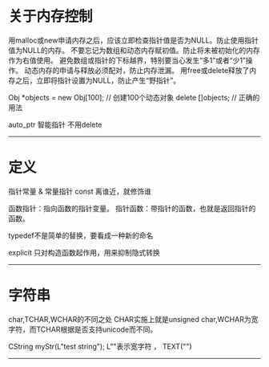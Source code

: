 # 关于内存控制

用malloc或new申请内存之后，应该立即检查指针值是否为NULL。防止使用指针值为NULL的内存。
不要忘记为数组和动态内存赋初值。防止将未被初始化的内存作为右值使用。
避免数组或指针的下标越界，特别要当心发生“多1”或者“少1”操作。
动态内存的申请与释放必须配对，防止内存泄漏。
用free或delete释放了内存之后，立即将指针设置为NULL，防止产生“野指针”。

Obj *objects = new Obj[100]; // 创建100个动态对象
delete []objects; // 正确的用法

auto_ptr 智能指针 不用delete

---
# 定义
指针常量 & 常量指针 const 离谁近，就修饰谁

函数指针：指向函数的指针变量。
指针函数：带指针的函数，也就是返回指针的函数。

typedef不是简单的替换，要看成一种新的命名

explicit 只对构造函数起作用，用来抑制隐式转换

---
# 字符串
char,TCHAR,WCHAR的不同之处
CHAR实施上就是unsigned char,WCHAR为宽字符，而TCHAR根据是否支持unicode而不同。 

CString myStr(L"test string");   L""表示宽字符 ， TEXT("")


---










